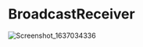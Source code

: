 # BroadcastReceiver

![Screenshot_1637034336](https://user-images.githubusercontent.com/45007881/141892184-9d4b636f-2f24-467a-a62a-9a557ad7d3ca.png)
